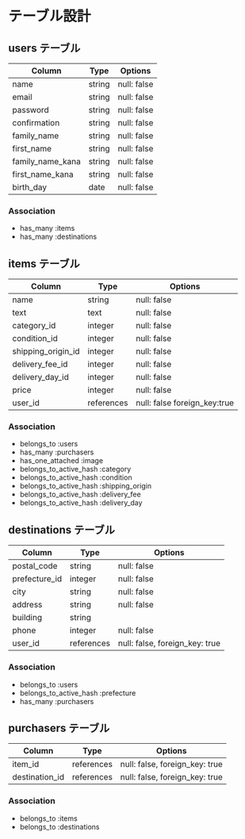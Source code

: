 # テーブル設計

## users テーブル

| Column          | Type    | Options     |
| --------------- | ------- | ----------- |
| name            | string  | null: false |
| email           | string  | null: false |
| password        | string  | null: false |
| confirmation    | string  | null: false |
| family_name     | string  | null: false |
| first_name      | string  | null: false |
| family_name_kana| string  | null: false |
| first_name_kana | string  | null: false |
| birth_day       | date    | null: false |
### Association

- has_many :items
- has_many :destinations

## items テーブル

| Column             | Type       | Options     |
| ------------------ | ---------- | ----------- |
| name               | string     | null: false |
| text               | text       | null: false |
| category_id        | integer    | null: false |
| condition_id       | integer    | null: false |
| shipping_origin_id | integer    | null: false |
| delivery_fee_id    | integer    | null: false |
| delivery_day_id    | integer    | null: false | 
| price              | integer    | null: false |
| user_id        | references | null: false foreign_key:true |
### Association

- belongs_to             :users
- has_many               :purchasers
- has_one_attached       :image
- belongs_to_active_hash :category
- belongs_to_active_hash :condition
- belongs_to_active_hash :shipping_origin
- belongs_to_active_hash :delivery_fee
- belongs_to_active_hash :delivery_day

## destinations テーブル

| Column       | Type       | Options                        |
| ------------ | ---------- | ------------------------------ |
| postal_code  | string     | null: false                    |
| prefecture_id| integer    | null: false                    |
| city         | string     | null: false                    |
| address      | string     | null: false                    |
| building     | string     |                                |
| phone        | integer    | null: false                    |
| user_id      | references | null: false, foreign_key: true |
### Association

- belongs_to             :users
- belongs_to_active_hash :prefecture
- has_many               :purchasers

## purchasers テーブル

| Column  | Type       | Options                        |
| ------- | ---------- | ------------------------------ |
| item_id | references | null: false, foreign_key: true |
| destination_id | references | null: false, foreign_key: true |
### Association

- belongs_to :items
- belongs_to :destinations